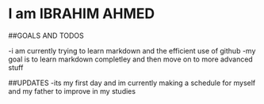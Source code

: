 # I am IBRAHIM AHMED 

##GOALS AND TODOS

-i am currently trying to learn markdown and the efficient use of github
-my goal is to learn markdown completley and then move on to more advanced stuff

##UPDATES
-its my first day and im currently making a schedule for myself and my father to improve in my studies

